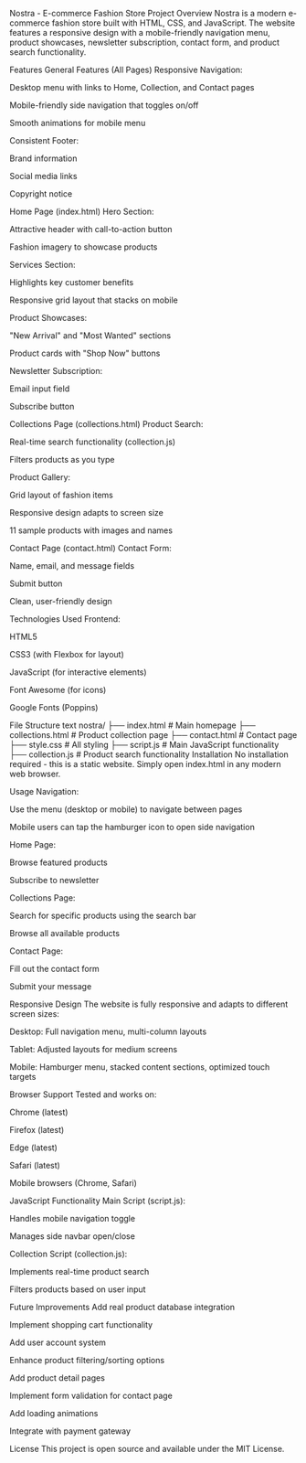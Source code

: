 Nostra - E-commerce Fashion Store
Project Overview
Nostra is a modern e-commerce fashion store built with HTML, CSS, and JavaScript. The website features a responsive design with a mobile-friendly navigation menu, product showcases, newsletter subscription, contact form, and product search functionality.

Features
General Features (All Pages)
Responsive Navigation:

Desktop menu with links to Home, Collection, and Contact pages

Mobile-friendly side navigation that toggles on/off

Smooth animations for mobile menu

Consistent Footer:

Brand information

Social media links

Copyright notice

Home Page (index.html)
Hero Section:

Attractive header with call-to-action button

Fashion imagery to showcase products

Services Section:

Highlights key customer benefits

Responsive grid layout that stacks on mobile

Product Showcases:

"New Arrival" and "Most Wanted" sections

Product cards with "Shop Now" buttons

Newsletter Subscription:

Email input field

Subscribe button

Collections Page (collections.html)
Product Search:

Real-time search functionality (collection.js)

Filters products as you type

Product Gallery:

Grid layout of fashion items

Responsive design adapts to screen size

11 sample products with images and names

Contact Page (contact.html)
Contact Form:

Name, email, and message fields

Submit button

Clean, user-friendly design

Technologies Used
Frontend:

HTML5

CSS3 (with Flexbox for layout)

JavaScript (for interactive elements)

Font Awesome (for icons)

Google Fonts (Poppins)

File Structure
text
nostra/
├── index.html          # Main homepage
├── collections.html    # Product collection page
├── contact.html        # Contact page
├── style.css           # All styling
├── script.js           # Main JavaScript functionality
├── collection.js       # Product search functionality
Installation
No installation required - this is a static website. Simply open index.html in any modern web browser.

Usage
Navigation:

Use the menu (desktop or mobile) to navigate between pages

Mobile users can tap the hamburger icon to open side navigation

Home Page:

Browse featured products

Subscribe to newsletter

Collections Page:

Search for specific products using the search bar

Browse all available products

Contact Page:

Fill out the contact form

Submit your message

Responsive Design
The website is fully responsive and adapts to different screen sizes:

Desktop: Full navigation menu, multi-column layouts

Tablet: Adjusted layouts for medium screens

Mobile: Hamburger menu, stacked content sections, optimized touch targets

Browser Support
Tested and works on:

Chrome (latest)

Firefox (latest)

Edge (latest)

Safari (latest)

Mobile browsers (Chrome, Safari)

JavaScript Functionality
Main Script (script.js):

Handles mobile navigation toggle

Manages side navbar open/close

Collection Script (collection.js):

Implements real-time product search

Filters products based on user input

Future Improvements
Add real product database integration

Implement shopping cart functionality

Add user account system

Enhance product filtering/sorting options

Add product detail pages

Implement form validation for contact page

Add loading animations

Integrate with payment gateway

License
This project is open source and available under the MIT License.

